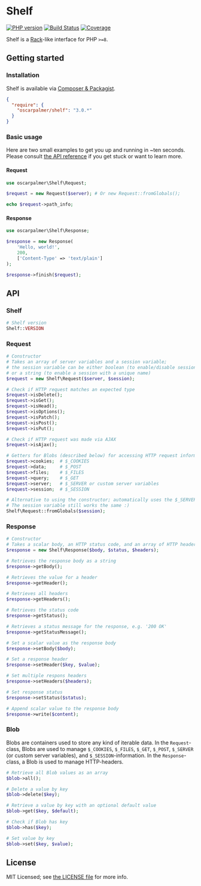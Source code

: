 # Shelf

[![PHP version](https://badge.fury.io/ph/oscarpalmer%2Fshelf.svg)](http://badge.fury.io/ph/oscarpalmer%2Fshelf) [![Build Status](https://travis-ci.org/oscarpalmer/shelf.png?branch=master)](https://travis-ci.org/oscarpalmer/shelf) [![Coverage](https://codecov.io/gh/oscarpalmer/shelf/branch/master/graph/badge.svg)](https://codecov.io/gh/oscarpalmer/shelf)

Shelf is a [Rack](//rack.github.io)-like interface for PHP `>=8`.

## Getting started

### Installation

Shelf is available via [Composer & Packagist](//packagist.org/packages/oscarpalmer/shelf).

```json
{
  "require": {
    "oscarpalmer/shelf": "3.0.*"
  }
}
```

### Basic usage

Here are two small examples to get you up and running in ~ten seconds. Please consult [the API reference](#api) if you get stuck or want to learn more.

#### Request

```php
use oscarpalmer\Shelf\Request;

$request = new Request($server); # Or new Request::fromGlobals();

echo $request->path_info;
```

#### Response

```php
use oscarpalmer\Shelf\Response;

$response = new Response(
    'Hello, world!',
    200,
    ['Content-Type' => 'text/plain']
);

$response->finish($request);
```

## API

### Shelf

```php
# Shelf version
Shelf::VERSION
```

### Request

```php
# Constructor
# Takes an array of server variables and a session variable;
# the session variable can be either boolean (to enable/disable sessions),
# or a string (to enable a session with a unique name)
$request = new Shelf\Request($server, $session);

# Check if HTTP request matches an expected type
$request->isDelete();
$request->isGet();
$request->isHead();
$request->isOptions();
$request->isPatch();
$request->isPost();
$request->isPut();

# Check if HTTP request was made via AJAX
$request->isAjax();

# Getters for Blobs (described below) for accessing HTTP request information
$request->cookies;  # $_COOKIES
$request->data;     # $_POST
$request->files;    # $_FILES
$request->query;    # $_GET
$request->server;   # $_SERVER or custom server variables
$request->session;  # $_SESSION

# Alternative to using the constructor; automatically uses the $_SERVER-variables
# The session variable still works the same :)
Shelf\Request::fromGlobals($session);
```

### Response

```php
# Constructor
# Takes a scalar body, an HTTP status code, and an array of HTTP headers
$response = new Shelf\Response($body, $status, $headers);

# Retrieves the response body as a string
$response->getBody();

# Retrieves the value for a header
$response->getHeader();

# Retrieves all headers
$response->getHeaders();

# Retrieves the status code 
$response->getStatus();

# Retrieves a status message for the response, e.g. '200 OK'
$response->getStatusMessage();

# Set a scalar value as the response body
$response->setBody($body);

# Set a response header
$response->setHeader($key, $value);

# Set multiple respons headers
$response->setHeaders($headers);

# Set response status
$response->setStatus($status);

# Append scalar value to the response body
$response->write($content);
```

### Blob

Blobs are containers used to store any kind of iterable data. In the `Request`-class, Blobs are used to manage `$_COOKIES`, `$_FILES`, `$_GET`, `$_POST`, `$_SERVER` (or custom server variables), and `$_SESSION`-information. In the `Response`-class, a Blob is used to manage HTTP-headers.

```php
# Retrieve all Blob values as an array
$blob->all();

# Delete a value by key
$blob->delete($key);

# Retrieve a value by key with an optional default value
$blob->get($key, $default);

# Check if Blob has key
$blob->has($key);

# Set value by key
$blob->set($key, $value);
```

## License

MIT Licensed; see [the LICENSE file](LICENSE) for more info.
